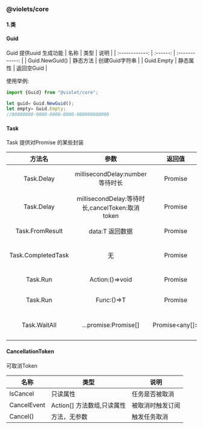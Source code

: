 ### @violets/core
#### 1.类
#### Guid
Guid 提供uuid 生成功能
|      名称      |   类型   |      说明      |
| :------------: | :------: | :------------: |
| Guid.NewGuid() | 静态方法 | 创建Guid字符串 |
|   Guid.Empty   | 静态属性 |   返回空Guid   |

使用举例:

```typescript
import {Guid} from "@violet/core";

let guid= Guid.NewGuid();
let empty= Guid.Empty; 
//00000000-0000-0000-0000-000000000000
```

#### Task
Task 提供对Promise 的某些封装

|       方法名       |                      参数                       |     返回值     |             说明             |
| :----------------: | :---------------------------------------------: | :------------: | :--------------------------: |
|     Task.Delay     |        millisecondDelay:number 等待时长         |    Promise     | 等待一段时间,替代 setTimeout |
|     Task.Delay     | millisecondDelay:等待时长,cancelToken:取消token |    Promise     | 等待一段时间,替代 setTimeout |
| Task.FromResult<T> |                 data:T 返回数据                 |   Promise<T>   |      从结果返回一个任务      |
| Task.CompletedTask |                       无                        |    Promise     |     返回一个R状态Promise     |
|      Task.Run      |                 Action:()=>void                 |    Promise     |        开启一个新任务        |
|    Task.Run<T>     |                  Func<T>:()=>T                  |   Promise<T>   |        开启一个新任务        |
|    Task.WaitAll    |            ...promise:Promise<any>[]            | Promise<any[]> |     等待所有Promise完成      |

#### CancellationToken
可取消Token

| 名称        | 类型                        | 说明             |
| ----------- | --------------------------- | ---------------- |
| IsCancel    | 只读属性                    | 任务是否被取消   |
| CancelEvent | Action[]  方法数组,只读属性 | 被取消时触发订阅 |
| Cancel()    | 方法，无参数                | 触发任务取消     |



